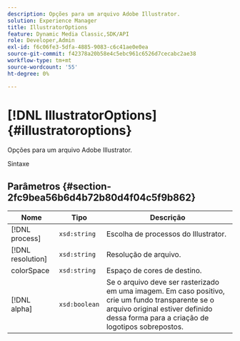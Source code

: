 ```yaml
---
description: Opções para um arquivo Adobe Illustrator.
solution: Experience Manager
title: IllustratorOptions
feature: Dynamic Media Classic,SDK/API
role: Developer,Admin
exl-id: f6c06fe3-5dfa-4885-9083-c6c41ae0e0ea
source-git-commit: f42378a20b58e4c5ebc961c6526d7cecabc2ae38
workflow-type: tm+mt
source-wordcount: '55'
ht-degree: 0%

---
```


# [!DNL IllustratorOptions]{#illustratoroptions}

Opções para um arquivo Adobe Illustrator.

Sintaxe

## Parâmetros {#section-2fc9bea56b6d4b72b80d4f04c5f9b862}

| Nome | Tipo | Descrição |
|---|---|---|
| [!DNL process] | `xsd:string` | Escolha de processos do Illustrator. |
| [!DNL resolution] | `xsd:string` | Resolução de arquivo. |
| colorSpace | `xsd:string` | Espaço de cores de destino. |
| [!DNL alpha] | `xsd:boolean` | Se o arquivo deve ser rasterizado em uma imagem. Em caso positivo, crie um fundo transparente se o arquivo original estiver definido dessa forma para a criação de logotipos sobrepostos. |
